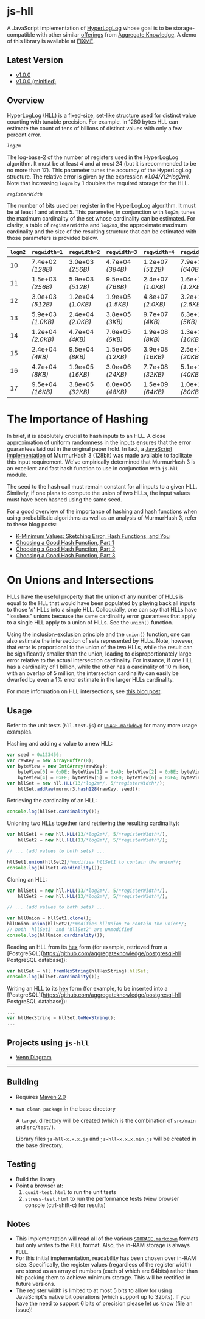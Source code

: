 js-hll
======

A JavaScript implementation of [HyperLogLog](http://algo.inria.fr/flajolet/Publications/FlFuGaMe07.pdf) whose goal is to be storage-compatible with other similar [offerings](https://github.com/aggregateknowledge/postgresql-hll) from [Aggregate Knowledge](http://blog.aggregateknowledge.com/). A demo of this library is available at [FIXME](http://blog.aggregateknowledge.com/).


Latest Version
---------------

*  [v1.0.0](js-hll-1.0.0.js)
*  [v1.0.0 (minified)](js-hll-1.0.0.min.js)


Overview
--------

HyperLogLog (HLL) is a fixed-size, set-like structure used for distinct value counting with tunable precision. For example, in 1280 bytes HLL can estimate the count of tens of billions of distinct values with only a few percent error.

*`log2m`*

The log-base-2 of the number of registers used in the HyperLogLog algorithm. It must be at least 4 and at most 24 (but it is recommended to be no more than 17). This parameter tunes the accuracy of the HyperLogLog structure. The relative error is given by the expression _&plusmn;1.04/&radic;(2^log2m)_. Note that increasing `log2m` by 1 doubles the required storage for the HLL.

*`registerWidth`*

The number of bits used per register in the HyperLogLog algorithm. It must be at least 1 and at most 5. This parameter, in conjunction with `log2m`, tunes the maximum cardinality of the set whose cardinality can be estimated. For clarity, a table of `registerWidth`s and `log2m`s, the approximate maximum cardinality and the size of the resulting structure that can be estimated with those parameters is provided below.


<table>
    <thead>
        <th><code>logm2</code></th><th><code>regwidth=1</code></th><th><code>regwidth=2</code></th><th><code>regwidth=3</code></th><th><code>regwidth=4</code></th><th><code>regwidth=5</code></th>
    </thead>
    <tbody>
<tr><td>10</td><td>7.4e+02 <em>(128B)</em></td><td>3.0e+03 <em>(256B)</em></td><td>4.7e+04 <em>(384B)</em></td><td>1.2e+07 <em>(512B)</em></td><td>7.9e+11 <em>(640B)</em></td></tr>
<tr><td>11</td><td>1.5e+03 <em>(256B)</em></td><td>5.9e+03 <em>(512B)</em></td><td>9.5e+04 <em>(768B)</em></td><td>2.4e+07 <em>(1.0KB)</em></td><td>1.6e+12 <em>(1.2KB)</em></td></tr>
<tr><td>12</td><td>3.0e+03 <em>(512B)</em></td><td>1.2e+04 <em>(1.0KB)</em></td><td>1.9e+05 <em>(1.5KB)</em></td><td>4.8e+07 <em>(2.0KB)</em></td><td>3.2e+12 <em>(2.5KB)</em></td></tr>
<tr><td>13</td><td>5.9e+03 <em>(1.0KB)</em></td><td>2.4e+04 <em>(2.0KB)</em></td><td>3.8e+05 <em>(3KB)</em></td><td>9.7e+07 <em>(4KB)</em></td><td>6.3e+12 <em>(5KB)</em></td></tr>
<tr><td>14</td><td>1.2e+04 <em>(2.0KB)</em></td><td>4.7e+04 <em>(4KB)</em></td><td>7.6e+05 <em>(6KB)</em></td><td>1.9e+08 <em>(8KB)</em></td><td>1.3e+13 <em>(10KB)</em></td></tr>
<tr><td>15</td><td>2.4e+04 <em>(4KB)</em></td><td>9.5e+04 <em>(8KB)</em></td><td>1.5e+06 <em>(12KB)</em></td><td>3.9e+08 <em>(16KB)</em></td><td>2.5e+13 <em>(20KB)</em></td></tr>
<tr><td>16</td><td>4.7e+04 <em>(8KB)</em></td><td>1.9e+05 <em>(16KB)</em></td><td>3.0e+06 <em>(24KB)</em></td><td>7.7e+08 <em>(32KB)</em></td><td>5.1e+13 <em>(40KB)</em></td></tr>
<tr><td>17</td><td>9.5e+04 <em>(16KB)</em></td><td>3.8e+05 <em>(32KB)</em></td><td>6.0e+06 <em>(48KB)</em></td><td>1.5e+09 <em>(64KB)</em></td><td>1.0e+14 <em>(80KB)</em></td></tr>
    </tbody>
</table>


The Importance of Hashing
=========================

In brief, it is absolutely crucial to hash inputs to an HLL. A close approximation of uniform randomness in the inputs ensures that the error guarantees laid out in the original paper hold. In fact, a [JavaScript implementation](https://github.com/aggregateknowledge/js-murmur3-128/) of MurmurHash 3 (128bit) was made available to facilitate this input requirement. We've empirically determined that MurmurHash 3 is an excellent and fast hash function to use in conjunction with `js-hll` module.

The seed to the hash call must remain constant for all inputs to a given HLL.  Similarly, if one plans to compute the union of two HLLs, the input values must have been hashed using the same seed.

For a good overview of the importance of hashing and hash functions when using probabilistic algorithms as well as an analysis of MurmurHash 3, refer to these blog posts:

* [K-Minimum Values: Sketching Error, Hash Functions, and You](http://blog.aggregateknowledge.com/2012/08/20/k-minimum-values-sketching-error-hash-functions-and-you/)
* [Choosing a Good Hash Function, Part 1](http://blog.aggregateknowledge.com/2011/12/05/choosing-a-good-hash-function-part-1/)
* [Choosing a Good Hash Function, Part 2](http://blog.aggregateknowledge.com/2011/12/29/choosing-a-good-hash-function-part-2/)
* [Choosing a Good Hash Function, Part 3](http://blog.aggregateknowledge.com/2012/02/02/choosing-a-good-hash-function-part-3/)


On Unions and Intersections
===========================

HLLs have the useful property that the union of any number of HLLs is equal to the HLL that would have been populated by playing back all inputs to those '_n_' HLLs into a single HLL. Colloquially, one can say that HLLs have "lossless" unions because the same cardinality error guarantees that apply to a single HLL apply to a union of HLLs. See the `union()` function.

Using the [inclusion-exclusion principle](http://en.wikipedia.org/wiki/Inclusion%E2%80%93exclusion_principle) and the `union()` function, one can also estimate the intersection of sets represented by HLLs. Note, however, that error is proportional to the union of the two HLLs, while the result can be significantly smaller than the union, leading to disproportionately large error relative to the actual intersection cardinality. For instance, if one HLL has a cardinality of 1 billion, while the other has a cardinality of 10 million, with an overlap of 5 million, the intersection cardinality can easily be dwarfed by even a 1% error estimate in the larger HLLs cardinality.

For more information on HLL intersections, see [this blog post](http://blog.aggregateknowledge.com/2012/12/17/hll-intersections-2/).



Usage
-----

Refer to the unit tests (`hll-test.js`) or [`USAGE.markdown`](USAGE.markdown) for many more usage examples.

Hashing and adding a value to a new HLL:

```javascript
var seed = 0x123456;
var rawKey = new ArrayBuffer(8);
var byteView = new Int8Array(rawKey);
    byteView[0] = 0xDE; byteView[1] = 0xAD; byteView[2] = 0xBE; byteView[3] = 0xEF;
    byteView[4] = 0xFE; byteView[5] = 0xED; byteView[6] = 0xFA; byteView[7] = 0xCE;
var hllSet = new hll.HLL(13/*log2m*/, 5/*registerWidth*/);
    hllSet.addRaw(murmur3.hash128(rawKey, seed));
```

Retrieving the cardinality of an HLL:

```javascript
console.log(hllSet.cardinality());
```

Unioning two HLLs together (and retrieving the resulting cardinality):

```javascript
var hllSet1 = new hll.HLL(13/*log2m*/, 5/*registerWidth*/),
    hllSet2 = new hll.HLL(13/*log2m*/, 5/*registerWidth*/);

// ... (add values to both sets) ...

hllSet1.union(hllSet2)/*modifies hllSet1 to contain the union*/;
console.log(hllSet1.cardinality());
```

Cloning an HLL:

```javascript
var hllSet1 = new hll.HLL(13/*log2m*/, 5/*registerWidth*/),
    hllSet2 = new hll.HLL(13/*log2m*/, 5/*registerWidth*/);

// ... (add values to both sets) ...

var hllUnion = hllSet1.clone();
hllUnion.union(hllSet2)/*modifies hllUnion to contain the union*/;
// both 'hllSet1' and 'hllSet2' are unmodified
console.log(hllUnion.cardinality());
```

Reading an HLL from its [hex](STORAGE.markdown) form (for example, retrieved from a [PostgreSQL](https://github.com/aggregateknowledge/postgresql-hll PostgreSQL database)):

```javascript
var hllSet = hll.fromHexString(hllHexString).hllSet;
console.log(hllSet.cardinality());
```

Writing an HLL to its [hex](STORAGE.markdown) form (for example, to be inserted into a [PostgreSQL](https://github.com/aggregateknowledge/postgresql-hll PostgreSQL database)):


```javascript
...
var hllHexString = hllSet.toHexString();
...
```

Projects using `js-hll`
-----------------------

*  [Venn Diagram](http://blog.aggregateknowledge.com/FIXME)

* * * * * * * * * * * * * * * * * * * * * * * * * * * * * * * * * * * * * * * * * *

Building
--------

*  Requires [Maven 2.0](http://maven.apache.org/)
*  `mvn clean package` in the base directory

   A `target` directory will be created (which is the combination of `src/main` and `src/test/`).

   Library files `js-hll-x.x.x.js` and `js-hll-x.x.x.min.js` will be created in the base directory.


Testing
-------
*  Build the library
*  Point a browser at:
   1. `qunit-test.html` to run the unit tests
   2. `stress-test.html` to run the performance tests (view browser console (ctrl-shift-c) for results)


Notes
-----

*  This implementation will read all of the various [`STORAGE.markdown`](STORAGE.markdown) formats but only writes to the `FULL` format. Also, the in-RAM storage is always `FULL`.
*  For this initial implementation, readability has been chosen over in-RAM size. Specifically, the register values (regardless of the register width) are stored as an array of numbers (each of which are 64bits) rather than bit-packing them to achieve minimum storage. This will be rectified in future versions.
*  The register width is limited to at most 5 bits to allow for using JavaScript's native bit operations (which support up to 32bits). If you have the need to support 6 bits of precision please let us know (file an issue)!

